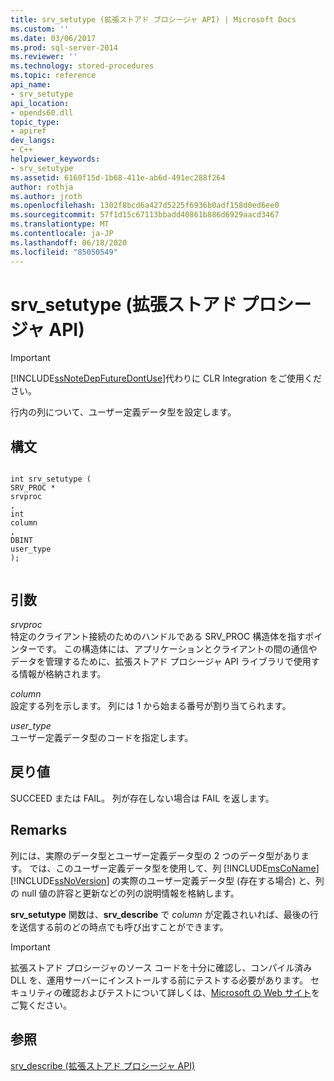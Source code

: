 ```yaml
---
title: srv_setutype (拡張ストアド プロシージャ API) | Microsoft Docs
ms.custom: ''
ms.date: 03/06/2017
ms.prod: sql-server-2014
ms.reviewer: ''
ms.technology: stored-procedures
ms.topic: reference
api_name:
- srv_setutype
api_location:
- opends60.dll
topic_type:
- apiref
dev_langs:
- C++
helpviewer_keywords:
- srv_setutype
ms.assetid: 6160f15d-1b68-411e-ab6d-491ec288f264
author: rothja
ms.author: jroth
ms.openlocfilehash: 1302f8bcd6a427d5225f6936b0adf158d0ed6ee0
ms.sourcegitcommit: 57f1d15c67113bbadd40861b886d6929aacd3467
ms.translationtype: MT
ms.contentlocale: ja-JP
ms.lasthandoff: 06/18/2020
ms.locfileid: "85050549"
---
```

# <a name="srv_setutype-extended-stored-procedure-api"></a>srv_setutype (拡張ストアド プロシージャ API)
    
> [!IMPORTANT]  
>  [!INCLUDE[ssNoteDepFutureDontUse](../../includes/ssnotedepfuturedontuse-md.md)]代わりに CLR Integration をご使用ください。  
  
 行内の列について、ユーザー定義データ型を設定します。  
  
## <a name="syntax"></a>構文  
  
```  
  
int srv_setutype (  
SRV_PROC *  
srvproc  
,  
int   
column  
,   
DBINT  
user_type   
);  
  
```  
  
## <a name="arguments"></a>引数  
 *srvproc*  
 特定のクライアント接続のためのハンドルである SRV_PROC 構造体を指すポインターです。 この構造体には、アプリケーションとクライアントの間の通信やデータを管理するために、拡張ストアド プロシージャ API ライブラリで使用する情報が格納されます。  
  
 *column*  
 設定する列を示します。 列には 1 から始まる番号が割り当てられます。  
  
 *user_type*  
 ユーザー定義データ型のコードを指定します。  
  
## <a name="returns"></a>戻り値  
 SUCCEED または FAIL。 列が存在しない場合は FAIL を返します。  
  
## <a name="remarks"></a>Remarks  
 列には、実際のデータ型とユーザー定義データ型の 2 つのデータ型があります。 では、このユーザー定義データ型を使用して、列 [!INCLUDE[msCoName](../../includes/msconame-md.md)] [!INCLUDE[ssNoVersion](../../includes/ssnoversion-md.md)] の実際のユーザー定義データ型 (存在する場合) と、列の null 値の許容と更新などの列の説明情報を格納します。  
  
 **srv_setutype** 関数は、**srv_describe** で *column* が定義されいれば、最後の行を送信する前のどの時点でも呼び出すことができます。  
  
> [!IMPORTANT]  
>  拡張ストアド プロシージャのソース コードを十分に確認し、コンパイル済み DLL を、運用サーバーにインストールする前にテストする必要があります。 セキュリティの確認およびテストについて詳しくは、[Microsoft の Web サイト](https://go.microsoft.com/fwlink/?LinkID=54761&amp;clcid=0x409https://msdn.microsoft.com/security/)をご覧ください。  
  
## <a name="see-also"></a>参照  
 [srv_describe &#40;拡張ストアド プロシージャ API&#41;](srv-describe-extended-stored-procedure-api.md)  
  
  

